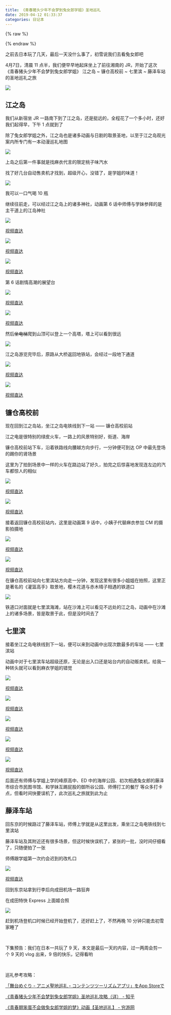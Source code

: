 ```yaml
---
title: 《青春猪头少年不会梦到兔女郎学姐》圣地巡礼
date: 2019-04-12 01:33:37
categories: 日记本
---
```

{% raw %}
<div class="aplayer" id="aplayer-mai"></div>
<script>
$(function () {
    $.ajax({
        url: 'https://api.i-meto.com/meting/api?server=netease&type=song&id=1313052943',
        success: function (list) {
            var ap = new APlayer({
                element: document.getElementById('aplayer-mai'),
                showlrc: 3,
                theme: '#8d7561',
                music: JSON.parse(list)[0]
            });
            window.aplayers || (window.aplayers = []);
            window.aplayers.push(ap);
        }
    })
})
</script>
{% endraw %}

之前去日本玩了几天，最后一天没什么事了，初雪说我们去看兔女郎吧

4月7日，清晨 11 点半，我们便早早地起床坐上了前往湘南的 JR，开始了这次《青春猪头少年不会梦到兔女郎学姐》 江之岛 ~ 镰仓高校前 ~ 七里滨 ~ 藤泽车站 的圣地巡礼之旅

![](/images/mai-tour0.jpg)

<!--more-->

## 江之岛

我们从新宿坐 JR 一路南下到了江之岛，还是挺远的，全程花了一个多小时，还好我们起得早，下午 1 点就到了

除了兔女郎学姐之外，江之岛也是诸多动画与日剧的取景圣地，以至于江之岛观光案内所专门有一本动漫巡礼地图

![](/images/mai-tour1.jpg)

上岛之后第一件事就是找麻衣代言的限定桃子味汽水

找了好几台自动售卖机才找到，超级开心，没错了，是学姐的味道！

![](/images/mai-tour2.jpg)

我可以一口气喝 10 瓶

继续往前走，可以经过江之岛上的诸多神社，动画第 6 话中师傅与学妹参拜的是主干道上的江岛神社

![](/images/mai-tour3.jpg)

[视频直达](https://www.bilibili.com/bangumi/play/ep251081?t=14m36s)

![](/images/mai-tour4.jpg)

[视频直达](https://www.bilibili.com/bangumi/play/ep251081?t=14m51s)

![](/images/mai-tour5.jpg)

[视频直达](https://www.bilibili.com/bangumi/play/ep251081?t=15m28s)

第 6 话剧情高潮的展望台

![](/images/mai-tour6.jpg)

[视频直达](https://www.bilibili.com/bangumi/play/ep251081?t=16m42s)

![](/images/mai-tour7.jpg)

[视频直达](https://www.bilibili.com/bangumi/play/ep251081?t=15m47s)

然后~~坐电梯~~爬到山顶可以登上一个高塔，塔上可以看到很远

![](/images/mai-tour8.jpg)

江之岛游览完毕后，原路从大桥返回地铁站，会经过一段地下通道

![](/images/mai-tour9.jpg)

[视频直达](https://www.bilibili.com/bangumi/play/ep251081?t=14m02s)

![](/images/mai-tour10.jpg)

[视频直达](https://www.bilibili.com/bangumi/play/ep251081?t=14m07s)

## 镰仓高校前

现在回到江之岛站，坐江之岛电铁线到下一站 —— 镰仓高校前站

江之电是很特别的绿皮火车，一路上的风景特别好，街道、海岸

镰仓高校前站下车，沿着铁路线向腰越方向步行，一分钟便可到达 OP 中最先登场的踢你的肾场景

这里为了拍到场景中一样的火车在路边站了好久，拍完之后惊喜地发现连左边的汽车都惊人的相似

![](/images/mai-tour11.jpg)

[视频直达](https://www.bilibili.com/bangumi/play/ep251076?t=58s)

![](/images/mai-tour12.jpg)

[视频直达](https://www.bilibili.com/bangumi/play/ep251076?t=1m52s)

接着返回镰仓高校前站内，这里是动画第 9 话中，小姨子代替麻衣参加 CM 的摄影拍摄地

![](/images/mai-tour13.jpg)

[视频直达](https://www.bilibili.com/bangumi/play/ep251084?t=18m18s)

![](/images/mai-tour14.jpg)

[视频直达](https://www.bilibili.com/bangumi/play/ep251084?t=18m11s)

在镰仓高校前站向七里滨站方向走一分钟，发现这里有很多小姐姐在拍照，这里正是著名的《灌篮高手》取景地，樱木花道与赤木晴子相遇的铁道口

![](/images/mai-tour15.jpg)

铁道口对面就是七里滨海滩，站在沙滩上可以看见不远处的江之岛，动画中在沙滩上的诸多场景，皆是取景于此，但是没时间去了

## 七里滨

接着坐江之岛电铁线到下一站，便可以来到动画中出现次数最多的车站 —— 七里滨站

动画中对于七里滨车站超级还原，无论是出入口还是站台内的自动贩卖机，给我一种转头就可以看到麻衣学姐的错觉

![](/images/mai-tour16.jpg)

[视频直达](https://www.bilibili.com/bangumi/play/ep251076?t=9m6s)

![](/images/mai-tour17.jpg)

[视频直达](https://www.bilibili.com/bangumi/play/ep251076?t=8m33s)

![](/images/mai-tour18.jpg)

[视频直达](https://www.bilibili.com/bangumi/play/ep251076?t=8m31s)

![](/images/mai-tour19.jpg)

[视频直达](https://www.bilibili.com/bangumi/play/ep251076?t=9m33s)

![](/images/mai-tour20.jpg)

[视频直达](https://www.bilibili.com/bangumi/play/ep251080?t=20m5s)

后面还有师傅与学姐上学的峰原高中、ED 中的海岸公园、初次相遇兔女郎的藤泽市综合市民图书馆、和学妹互踢屁股的御所谷公园、师傅打工的餐厅 等众多打卡点，但看时间快要误机了，此次巡礼之旅就到此为止

## 藤泽车站

回东京的时候路过了藤泽车站，师傅上学就是从这里出发，乘坐江之岛电铁线到七里滨站

藤泽车站及其附近还有很多场景，但这时候快误机了，紧张的一批，没时间仔细看了，只随便拍了一张

师傅跟学姐第一次约会迟到的改札口

![](/images/mai-tour21.jpg)

[视频直达](https://www.bilibili.com/bangumi/play/ep251076?t=12m29s)

回到东京站拿到行李后向成田机场一路狂奔

在成田特快 Express 上面姬合照

![](/images/mai-tour22.jpg)

赶到机场登机口时候已经开始登机了，还好赶上了，不然再晚 10 分钟只能去初雪家睡了

&nbsp;

下集预告：我们在日本一共玩了 9 天，本文是最后一天的内容，过一两周会剪一个 9 天的 vlog 出来，9 倍的快乐，记得看哟

&nbsp;

巡礼参考攻略：

[‎「舞台めぐり - アニメ聖地巡礼・コンテンツツーリズムアプリ」をApp Storeで](https://itunes.apple.com/jp/app/%E8%88%9E%E5%8F%B0%E3%82%81%E3%81%90%E3%82%8A-%E3%82%A2%E3%83%8B%E3%83%A1%E8%81%96%E5%9C%B0%E5%B7%A1%E7%A4%BC-%E3%82%B3%E3%83%B3%E3%83%86%E3%83%B3%E3%83%84%E3%83%84%E3%83%BC%E3%83%AA%E3%82%BA%E3%83%A0%E3%82%A2%E3%83%97%E3%83%AA/id680489568)

[《青春猪头少年不会梦到兔女郎学姐》圣地巡礼攻略（详） - 知乎](https://zhuanlan.zhihu.com/p/52373529)

[《青春期笨蛋不会做兔女郎学姐的梦》动画【圣地巡礼】 - 穷游网](https://bbs.qyer.com/thread-3102232-1.html)